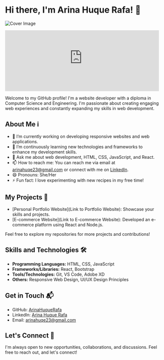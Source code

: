 # Hi there, I'm Arina Huque Rafa! 👋

![Cover Image](https://i.ibb.co/xsC6YwK/linkedin.png)

<div style="position: relative; overflow: hidden; width: 100%; height: 200px;">
  <iframe src="https://user-images.githubusercontent.com/74038190/221352975-94759904-aa4c-4032-a8ab-b546efb9c478.gif" width="100%" height="100%" style="position: absolute; top: 0; left: 0; border: 0; pointer-events: none;"></iframe>
</div>

Welcome to my GitHub profile! I'm a website developer with a diploma in Computer Science and Engineering. I'm passionate about creating engaging web experiences and constantly expanding my skills in web development.

## About Me ℹ️

- 🔭 I’m currently working on developing responsive websites and web applications.
- 🌱 I’m continuously learning new technologies and frameworks to enhance my development skills.
- 💬 Ask me about web development, HTML, CSS, JavaScript, and React.
- 📫 How to reach me: You can reach me via email at arinahuqe23@gmail.com or connect with me on [LinkedIn](https://www.linkedin.com/in/arina-huque-rafa-5122b328a).
- 😄 Pronouns: She/Her
- ⚡ Fun fact: I love experimenting with new recipes in my free time!

## My Projects 🚀

- [Personal Portfolio Website](Link to Portfolio Website): Showcase your skills and projects.
- [E-commerce Website](Link to E-commerce Website): Developed an e-commerce platform using React and Node.js.

Feel free to explore my repositories for more projects and contributions!

## Skills and Technologies 🛠️

- **Programming Languages:** HTML, CSS, JavaScript
- **Frameworks/Libraries:** React, Bootstrap
- **Tools/Technologies:** Git, VS Code, Adobe XD
- **Others:** Responsive Web Design, UI/UX Design Principles

## Get in Touch 📬

- GitHub: [ArinaHuqueRafa](https://github.com/ArinaHuqueRafa)
- LinkedIn: [Arina Huque Rafa](https://www.linkedin.com/in/arina-huque-rafa-5122b328a/)
- Email: arinahuqe23@gmail.com

## Let's Connect 🤝

I'm always open to new opportunities, collaborations, and discussions. Feel free to reach out, and let's connect!

<!-- Optional: Add any badges, GitHub stats, or additional sections here if desired -->
